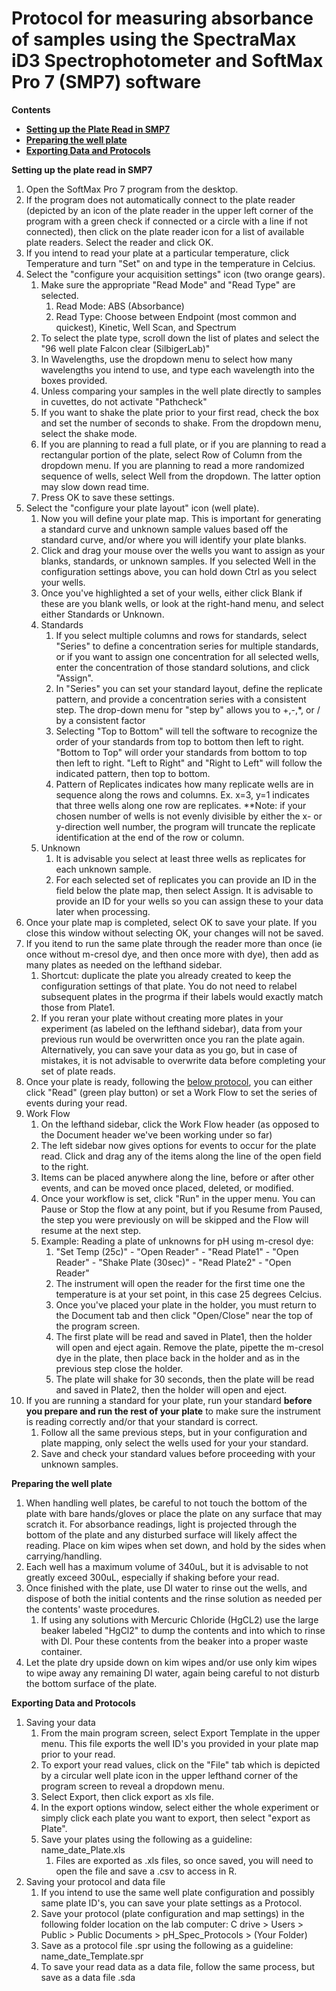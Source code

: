 # Protocol for measuring absorbance of samples using the SpectraMax iD3 Spectrophotometer and SoftMax Pro 7 (SMP7) software

**Contents**  
* [**Setting up the Plate Read in SMP7**](#Setting_up_plate_read)  
* [**Preparing the well plate**](#Preparing_well_plate)  
* [**Exporting Data and Protocols**](#Exporting_data)  


<a name=Setting_up_plate_read></a> **Setting up the plate read in SMP7**  

1. Open the SoftMax Pro 7 program from the desktop.
1. If the program does not automatically connect to the plate reader (depicted by an icon of the plate reader in the upper left corner of the program with a green check if connected or a circle with a line if not connected), then click on the plate reader icon for a list of available plate readers.  Select the reader and click OK.
1. If you intend to read your plate at a particular temperature, click Temperature and turn "Set" on and type in the temperature in Celcius.
1. Select the "configure your acquisition settings" icon (two orange gears).
    1. Make sure the appropriate "Read Mode" and "Read Type" are selected.
        1. Read Mode: ABS (Absorbance)
        1. Read Type: Choose between Endpoint (most common and quickest), Kinetic, Well Scan, and Spectrum
    1. To select the plate type, scroll down the list of plates and select the "96 well plate Falcon clear (SilbigerLab)"
    1. In Wavelengths, use the dropdown menu to select how many wavelengths you intend to use, and type each wavelength into the boxes provided.
    1. Unless comparing your samples in the well plate directly to samples in cuvettes, do not activate "Pathcheck"
    1. If you want to shake the plate prior to your first read, check the box and set the number of seconds to shake.  From the dropdown menu, select the shake mode.
    1. If you are planning to read a full plate, or if you are planning to read a rectangular portion of the plate, select Row of Column from the dropdown menu.  If you are planning to read a more randomized sequence of wells, select Well from the dropdown.  The latter option may slow down read time.
    1. Press OK to save these settings.
1. Select the "configure your plate layout" icon (well plate).
    1. Now you will define your plate map.  This is important for generating a standard curve and unknown sample values based off the standard curve, and/or where you will identify your plate blanks.
    1. Click and drag your mouse over the wells you want to assign as your blanks, standards, or unknown samples.  If you selected Well in the configuration settings above, you can hold down Ctrl as you select your wells.
    1. Once you've highlighted a set of your wells, either click Blank if these are you blank wells, or look at the right-hand menu, and select either Standards or Unknown.
    1. Standards
        1. If you select multiple columns and rows for standards, select "Series" to define a concentration series for multiple standards, or if you want to assign one concentration for all selected wells, enter the concentration of those standard solutions, and click "Assign".
        1. In "Series" you can set your standard layout, define the replicate pattern, and provide a concentration series with a consistent step.  The drop-down menu for "step by" allows you to +,-,*, or / by a consistent factor
        1. Selecting "Top to Bottom" will tell the software to recognize the order of your standards from top to bottom then left to right.  "Bottom to Top" will order your standards from bottom to top then left to right.  "Left to Right" and "Right to Left" will follow the indicated pattern, then top to bottom.
        1. Pattern of Replicates indicates how many replicate wells are in sequence along the rows and columns.  Ex. x=3, y=1 indicates that three wells along one row are replicates. **Note: if your chosen number of wells is not evenly divisible by either the x- or y-direction well number, the program will truncate the replicate identification at the end of the row or column.
    1. Unknown
        1. It is advisable you select at least three wells as replicates for each unknown sample.
        1. For each selected set of replicates you can provide an ID in the field below the plate map, then select Assign.  It is advisable to provide an ID for your wells so you can assign these to your data later when processing.
1. Once your plate map is completed, select OK to save your plate.  If you close this window without selecting OK, your changes will not be saved.
1. If you itend to run the same plate through the reader more than once (ie once without m-cresol dye, and then once more with dye), then add as many plates as needed on the lefthand sidebar.
    1. Shortcut: duplicate the plate you already created to keep the configuration settings of that plate. You do not need to relabel subsequent plates in the progrma if their labels would exactly match those from Plate1.
    1. If you reran your plate without creating more plates in your experiment (as labeled on the lefthand sidebar), data from your previous run would be overwritten once you ran the plate again.  Alternatively, you can save your data as you go, but in case of mistakes, it is not advisable to overwrite data before completing your set of plate reads.
1. Once your plate is ready, following the [below protocol](#Preparing_well_plate), you can either click "Read" (green play button) or set a Work Flow to set the series of events during your read.
1. Work Flow
    1. On the lefthand sidebar, click the Work Flow header (as opposed to the Document header we've been working under so far)
    1. The left sidebar now gives options for events to occur for the plate read.  Click and drag any of the items along the line of the open field to the right.
    1. Items can be placed anywhere along the line, before or after other events, and can be moved once placed, deleted, or modified.
    1. Once your workflow is set, click "Run" in the upper menu.  You can Pause or Stop the flow at any point, but if you Resume from Paused, the step you were previously on will be skipped and the Flow will resume at the next step. 
    1. Example: Reading a plate of unknowns for pH using m-cresol dye:
        1. "Set Temp (25c)" - "Open Reader" - "Read Plate1" - "Open Reader" - "Shake Plate (30sec)" - "Read Plate2" - "Open Reader"  
        1. The instrument will open the reader for the first time one the temperature is at your set point, in this case 25 degrees Celcius.
        1. Once you've placed your plate in the holder,  you must return to the Document tab and then click "Open/Close" near the top of the program screen.
        1. The first plate will be read and saved in Plate1, then the holder will open and eject again.  Remove the plate, pipette the m-cresol dye in the plate, then place back in the holder and as in the previous step close the holder.
        1. The plate will shake for 30 seconds, then the plate will be read and saved in Plate2, then the holder will open and eject.
1. If you are running a standard for your plate, run your standard **before you prepare and run the rest of your plate** to make sure the instrument is reading correctly and/or that your standard is correct.
    1. Follow all the same previous steps, but in your configuration and plate mapping, only select the wells used for your your standard.
    1. Save and check your standard values before proceeding with your unknown samples.

<a name=Preparing_well_plate></a> **Preparing the well plate**  

1. When handling well plates, be careful to not touch the bottom of the plate with bare hands/gloves or place the plate on any surface that may scratch it.  For absorbance readings, light is projected through the bottom of the plate and any disturbed surface will likely affect the reading.  Place on kim wipes when set down, and hold by the sides when carrying/handling.
1. Each well has a maximum volume of 340uL, but it is advisable to not greatly exceed 300uL, especially if shaking before your read.
1. Once finished with the plate, use DI water to rinse out the wells, and dispose of both the initial contents and the rinse solution as needed per the contents' waste procedures.
    1. If using any solutions with Mercuric Chloride (HgCL2) use the large beaker labeled "HgCl2" to dump the contents and into which to rinse with DI.  Pour these contents from the beaker into a proper waste container.
1. Let the plate dry upside down on kim wipes and/or use only kim wipes to wipe away any remaining DI water, again being careful to not disturb the bottom surface of the plate.

<a name=Exporting_data></a> **Exporting Data and Protocols**  

1. Saving your data
    1. From the main program screen, select Export Template in the upper menu.  This file exports the well ID's you provided in your plate map prior to your read.
    1. To export your read values, click on the "File" tab which is depicted by a circular well plate icon in the upper lefthand corner of the program screen to reveal a dropdown menu.
    1. Select Export, then click export as xls file.
    1. In the export options window, select either the whole experiment or simply click each plate you want to export, then select "export as Plate".
    1. Save your plates using the following as a guideline: name_date_Plate.xls
        1. Files are exported as .xls files, so once saved, you will need to open the file and save a .csv to access in R.
1. Saving your protocol and data file
    1. If you intend to use the same well plate configuration and possibly same plate ID's, you can save your plate settings as a Protocol.
    1. Save your protocol (plate configuration and map settings) in the following folder location on the lab computer: C drive > Users > Public > Public Documents > pH_Spec_Protocols > (Your Folder)
    1. Save as a protocol file .spr using the following as a guideline: name_date_Template.spr
    1. To save your read data as a data file, follow the same process, but save as a data file .sda
